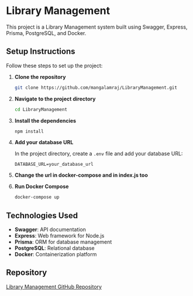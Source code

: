 # Library Management

This project is a Library Management system built using Swagger, Express, Prisma, PostgreSQL, and Docker.

## Setup Instructions

Follow these steps to set up the project:

1. **Clone the repository**

   ```bash
   git clone https://github.com/mangalamraj/LibraryManagement.git
   ```

2. **Navigate to the project directory**

   ```bash
   cd LibraryManagement
   ```

3. **Install the dependencies**

   ```bash
   npm install
   ```

4. **Add your database URL**

   In the project directory, create a `.env` file and add your database URL:

   ```env
   DATABASE_URL=your_database_url
   ```
4. **Change the url in docker-compose and in index.js too**

   

5. **Run Docker Compose**

   ```bash
   docker-compose up
   ```

## Technologies Used

- **Swagger**: API documentation
- **Express**: Web framework for Node.js
- **Prisma**: ORM for database management
- **PostgreSQL**: Relational database
- **Docker**: Containerization platform

## Repository

[Library Management GitHub Repository](https://github.com/mangalamraj/LibraryManagement.git)
